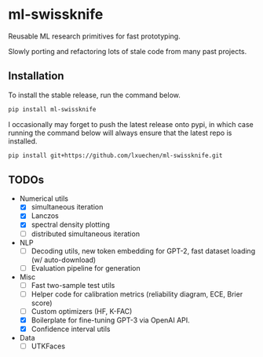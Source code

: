 # ml-swissknife

Reusable ML research primitives for fast prototyping. 

Slowly porting and refactoring lots of stale code from many past projects.

## Installation
To install the stable release, run the command below.
```bash
pip install ml-swissknife
```

I occasionally may forget to push the latest release onto pypi, in which case running the command below will always ensure that the latest repo is installed. 

```bash
pip install git+https://github.com/lxuechen/ml-swissknife.git
```

## TODOs
- Numerical utils
  - [x] simultaneous iteration
  - [x] Lanczos
  - [x] spectral density plotting
  - [ ] distributed simultaneous iteration
- NLP
  - [ ] Decoding utils, new token embedding for GPT-2, fast dataset loading (w/ auto-download)
  - [ ] Evaluation pipeline for generation
- Misc
  - [ ] Fast two-sample test utils
  - [ ] Helper code for calibration metrics (reliability diagram, ECE, Brier score)
  - [ ] Custom optimizers (HF, K-FAC)
  - [x] Boilerplate for fine-tuning GPT-3 via OpenAI API.
  - [x] Confidence interval utils
- Data
  - [ ] UTKFaces
